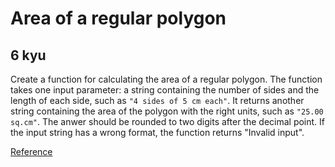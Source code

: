 # Area of a regular polygon
## 6 kyu

Create a function for calculating the area of a regular polygon. The function takes one input parameter: a string containing the number of sides and the length of each side, such as `"4 sides of 5 cm each"`. It returns another string containing the area of the polygon with the right units, such as `"25.00 sq.cm"`. The anwer should be rounded to two digits after the decimal point. If the input string has a wrong format, the function returns "Invalid input".

[Reference](http://www.mathopenref.com/polygonregulararea.html)

